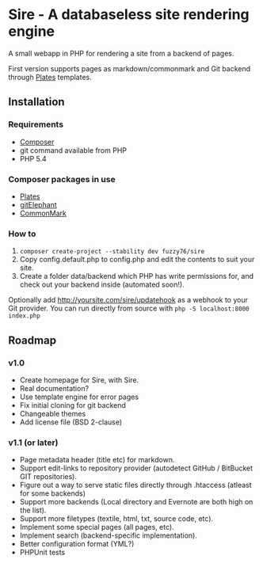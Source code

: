 # Sire - A databaseless site rendering engine

A small webapp in PHP for rendering a site from a backend of pages.

First version supports pages as markdown/commonmark and Git backend through [Plates](http://platesphp.com) templates.

## Installation

### Requirements
- [Composer](https://getcomposer.org)
- git command available from PHP
- PHP 5.4

### Composer packages in use
- [Plates](http://platesphp.com)
- [gitElephant](https://github.com/matteosister/GitElephant)
- [CommonMark](http://commonmark.thephpleague.com)

### How to
1. ```composer create-project --stability dev fuzzy76/sire```
2. Copy config.default.php to config.php and edit the contents to suit your site.
3. Create a folder data/backend which PHP has write permissions for, and check out your backend inside (automated soon!).

Optionally add http://yoursite.com/sire/updatehook as a webhook to your Git provider. You can run directly from source with ```php -S localhost:8000 index.php```

## Roadmap

### v1.0
- Create homepage for Sire, with Sire.
- Real documentation?
- Use template engine for error pages
- Fix initial cloning for git backend
- Changeable themes
- Add license file (BSD 2-clause)

### v1.1 (or later)
- Page metadata header (title etc) for markdown.
- Support edit-links to repository provider (autodetect GitHub / BitBucket GIT repositories).
- Figure out a way to serve static files directly through .htaccess (atleast for some backends)
- Support more backends (Local directory and Evernote are both high on the list).
- Support more filetypes (textile, html, txt, source code, etc).
- Implement some special pages (all pages, etc).
- Implement search (backend-specific implementation).
- Better configuration format (YML?)
- PHPUnit tests
